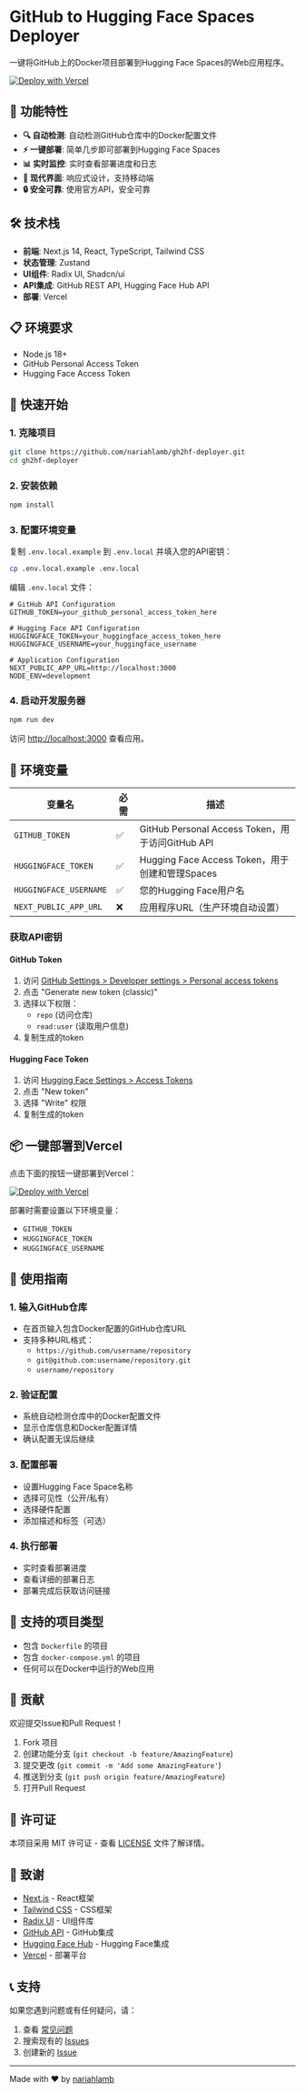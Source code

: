 # GitHub to Hugging Face Spaces Deployer

一键将GitHub上的Docker项目部署到Hugging Face Spaces的Web应用程序。

[![Deploy with Vercel](https://vercel.com/button)](https://vercel.com/new/clone?repository-url=https%3A%2F%2Fgithub.com%2Fnariahlamb%2Fgh2hf-deployer&env=GITHUB_TOKEN,HUGGINGFACE_TOKEN,HUGGINGFACE_USERNAME&envDescription=Required%20API%20tokens%20for%20GitHub%20and%20Hugging%20Face&envLink=https%3A%2F%2Fgithub.com%2Fnariahlamb%2Fgh2hf-deployer%23environment-variables)

## 🚀 功能特性

- **🔍 自动检测**: 自动检测GitHub仓库中的Docker配置文件
- **⚡ 一键部署**: 简单几步即可部署到Hugging Face Spaces
- **📊 实时监控**: 实时查看部署进度和日志
- **🎨 现代界面**: 响应式设计，支持移动端
- **🔒 安全可靠**: 使用官方API，安全可靠

## 🛠️ 技术栈

- **前端**: Next.js 14, React, TypeScript, Tailwind CSS
- **状态管理**: Zustand
- **UI组件**: Radix UI, Shadcn/ui
- **API集成**: GitHub REST API, Hugging Face Hub API
- **部署**: Vercel

## 📋 环境要求

- Node.js 18+
- GitHub Personal Access Token
- Hugging Face Access Token

## 🚀 快速开始

### 1. 克隆项目

```bash
git clone https://github.com/nariahlamb/gh2hf-deployer.git
cd gh2hf-deployer
```

### 2. 安装依赖

```bash
npm install
```

### 3. 配置环境变量

复制 `.env.local.example` 到 `.env.local` 并填入您的API密钥：

```bash
cp .env.local.example .env.local
```

编辑 `.env.local` 文件：

```env
# GitHub API Configuration
GITHUB_TOKEN=your_github_personal_access_token_here

# Hugging Face API Configuration
HUGGINGFACE_TOKEN=your_huggingface_access_token_here
HUGGINGFACE_USERNAME=your_huggingface_username

# Application Configuration
NEXT_PUBLIC_APP_URL=http://localhost:3000
NODE_ENV=development
```

### 4. 启动开发服务器

```bash
npm run dev
```

访问 [http://localhost:3000](http://localhost:3000) 查看应用。

## 🔑 环境变量

| 变量名 | 必需 | 描述 |
|--------|------|------|
| `GITHUB_TOKEN` | ✅ | GitHub Personal Access Token，用于访问GitHub API |
| `HUGGINGFACE_TOKEN` | ✅ | Hugging Face Access Token，用于创建和管理Spaces |
| `HUGGINGFACE_USERNAME` | ✅ | 您的Hugging Face用户名 |
| `NEXT_PUBLIC_APP_URL` | ❌ | 应用程序URL（生产环境自动设置） |

### 获取API密钥

#### GitHub Token
1. 访问 [GitHub Settings > Developer settings > Personal access tokens](https://github.com/settings/tokens)
2. 点击 "Generate new token (classic)"
3. 选择以下权限：
   - `repo` (访问仓库)
   - `read:user` (读取用户信息)
4. 复制生成的token

#### Hugging Face Token
1. 访问 [Hugging Face Settings > Access Tokens](https://huggingface.co/settings/tokens)
2. 点击 "New token"
3. 选择 "Write" 权限
4. 复制生成的token

## 📦 一键部署到Vercel

点击下面的按钮一键部署到Vercel：

[![Deploy with Vercel](https://vercel.com/button)](https://vercel.com/new/clone?repository-url=https%3A%2F%2Fgithub.com%2Fnariahlamb%2Fgh2hf-deployer&env=GITHUB_TOKEN,HUGGINGFACE_TOKEN,HUGGINGFACE_USERNAME&envDescription=Required%20API%20tokens%20for%20GitHub%20and%20Hugging%20Face&envLink=https%3A%2F%2Fgithub.com%2Fnariahlamb%2Fgh2hf-deployer%23environment-variables)

部署时需要设置以下环境变量：
- `GITHUB_TOKEN`
- `HUGGINGFACE_TOKEN`
- `HUGGINGFACE_USERNAME`

## 📖 使用指南

### 1. 输入GitHub仓库
- 在首页输入包含Docker配置的GitHub仓库URL
- 支持多种URL格式：
  - `https://github.com/username/repository`
  - `git@github.com:username/repository.git`
  - `username/repository`

### 2. 验证配置
- 系统自动检测仓库中的Docker配置文件
- 显示仓库信息和Docker配置详情
- 确认配置无误后继续

### 3. 配置部署
- 设置Hugging Face Space名称
- 选择可见性（公开/私有）
- 选择硬件配置
- 添加描述和标签（可选）

### 4. 执行部署
- 实时查看部署进度
- 查看详细的部署日志
- 部署完成后获取访问链接

## 🔧 支持的项目类型

- 包含 `Dockerfile` 的项目
- 包含 `docker-compose.yml` 的项目
- 任何可以在Docker中运行的Web应用

## 🤝 贡献

欢迎提交Issue和Pull Request！

1. Fork 项目
2. 创建功能分支 (`git checkout -b feature/AmazingFeature`)
3. 提交更改 (`git commit -m 'Add some AmazingFeature'`)
4. 推送到分支 (`git push origin feature/AmazingFeature`)
5. 打开Pull Request

## 📄 许可证

本项目采用 MIT 许可证 - 查看 [LICENSE](LICENSE) 文件了解详情。

## 🙏 致谢

- [Next.js](https://nextjs.org/) - React框架
- [Tailwind CSS](https://tailwindcss.com/) - CSS框架
- [Radix UI](https://www.radix-ui.com/) - UI组件库
- [GitHub API](https://docs.github.com/en/rest) - GitHub集成
- [Hugging Face Hub](https://huggingface.co/docs/hub/index) - Hugging Face集成
- [Vercel](https://vercel.com/) - 部署平台

## 📞 支持

如果您遇到问题或有任何疑问，请：

1. 查看 [常见问题](docs/FAQ.md)
2. 搜索现有的 [Issues](https://github.com/nariahlamb/gh2hf-deployer/issues)
3. 创建新的 [Issue](https://github.com/nariahlamb/gh2hf-deployer/issues/new)

---

Made with ❤️ by [nariahlamb](https://github.com/nariahlamb)
